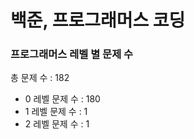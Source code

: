 # 백준, 프로그래머스 코딩
### 프로그래머스 레벨 별 문제 수
총 문제 수 : 182
- 0 레벨 문제 수 : 180
- 1 레벨 문제 수 : 1
- 2 레벨 문제 수 : 1

